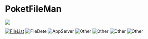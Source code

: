 PoketFileMan
===============
![]([图片URL](https://github.com/HanDingTechX/PoketFileMan/blob/d070ee4af2e230bb138f49ef84f289f5b56aea87/1.png))


[![FileList]([1.jpg](https://github.com/HanDingTechX/PoketFileMan/blob/d070ee4af2e230bb138f49ef84f289f5b56aea87/1.png))](https://github.com/HanDingTechX/PoketFileMan/blob/d070ee4af2e230bb138f49ef84f289f5b56aea87/1.png)
![FileDete]([2.jpg](https://github.com/HanDingTechX/PoketFileMan/blob/d070ee4af2e230bb138f49ef84f289f5b56aea87/2.png))
![AppServer]([3.jpg](https://github.com/HanDingTechX/PoketFileMan/blob/d070ee4af2e230bb138f49ef84f289f5b56aea87/3.png))
![Other]([4.jpg](https://github.com/HanDingTechX/PoketFileMan/blob/d070ee4af2e230bb138f49ef84f289f5b56aea87/4.png))
![Other]([5.jpg](https://github.com/HanDingTechX/PoketFileMan/blob/d070ee4af2e230bb138f49ef84f289f5b56aea87/5.png))
![Other]([6.jpg](https://github.com/HanDingTechX/PoketFileMan/blob/d070ee4af2e230bb138f49ef84f289f5b56aea87/6.png))
![Other]([7.jpg](https://github.com/HanDingTechX/PoketFileMan/blob/d070ee4af2e230bb138f49ef84f289f5b56aea87/7.png))
